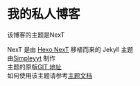 # 我的私人博客

该博客的主题是NexT

NexT 是由 [Hexo NexT](https://github.com/iissnan/hexo-theme-next) 移植而来的 Jekyll 主题  
由[Simpleyyt](https://github.com/Simpleyyt) 制作  
主题的原版[GIT 地址](http://simpleyyt.github.io/jekyll-theme-next/)  
如何使用该主题请参考[主题文档](http://theme-next.simpleyyt.com/)  


